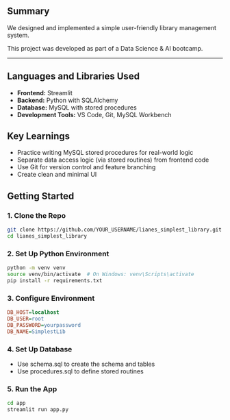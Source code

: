 ## Summary

We designed and implemented a simple user-friendly library management system.

This project was developed as part of a Data Science & AI bootcamp.

---

## Languages and Libraries Used

- **Frontend:** Streamlit
- **Backend:** Python with SQLAlchemy
- **Database:** MySQL with stored procedures
- **Development Tools:** VS Code, Git, MySQL Workbench

## Key Learnings

- Practice writing MySQL stored procedures for real-world logic
- Separate data access logic (via stored routines) from frontend code
- Use Git for version control and feature branching
- Create clean and minimal UI

## Getting Started

### 1. Clone the Repo

```bash
git clone https://github.com/YOUR_USERNAME/lianes_simplest_library.git
cd lianes_simplest_library
```

### 2. Set Up Python Environment

```bash
python -m venv venv
source venv/bin/activate  # On Windows: venv\Scripts\activate
pip install -r requirements.txt
```

### 3. Configure Environment

```ini
DB_HOST=localhost
DB_USER=root
DB_PASSWORD=yourpassword
DB_NAME=SimplestLib
```

### 4. Set Up Database

- Use schema.sql to create the schema and tables
- Use procedures.sql to define stored routines

### 5. Run the App

```bash
cd app
streamlit run app.py
```